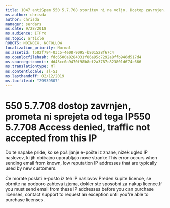 ```yaml
---
title: 1047 antiSpam 550 5.7.708 storitev ni na voljo. Dostop zavrnjen, ni sprejeta od tega IP prometa
ms.author: chrisda
author: chrisda
manager: serdars
ms.date: 9/28/2018
ms.audience: ITPro
ms.topic: article
ROBOTS: NOINDEX, NOFOLLOW
localization_priority: Normal
ms.assetid: f502f794-03c5-4e08-9095-b801528f67c4
ms.openlocfilehash: fdc6500a8284031f86a95c7292a8ffb946d517d4
ms.sourcegitcommit: dd43cc0a9470f98b8ef2a3787c823801d674c666
ms.translationtype: MT
ms.contentlocale: sl-SI
ms.lasthandoff: 02/12/2019
ms.locfileid: "29939507"
---
```

# <a name="550-57708-access-denied-traffic-not-accepted-from-this-ip"></a><span data-ttu-id="06fd3-103">550 5.7.708 dostop zavrnjen, prometa ni sprejeta od tega IP</span><span class="sxs-lookup"><span data-stu-id="06fd3-103">550 5.7.708 Access denied, traffic not accepted from this IP</span></span>

<span data-ttu-id="06fd3-104">Do te napake pride, ko se pošiljanje e-pošte iz znane, nizek ugled IP naslovov, ki jih običajno uporabljajo nove stranke.</span><span class="sxs-lookup"><span data-stu-id="06fd3-104">This error occurs when sending email from known, low reputation IP addresses that are typically used by new customers.</span></span>
  
<span data-ttu-id="06fd3-105">Če morate poslati e-pošto iz teh IP naslovov Preden kupite licence, se obrnite na podporo zahteva izjema, dokler ste sposobni za nakup licence.</span><span class="sxs-lookup"><span data-stu-id="06fd3-105">If you must send email from these IP addresses before you can purchase licenses, contact support to request an exception until you're able to purchase licenses.</span></span>
  

